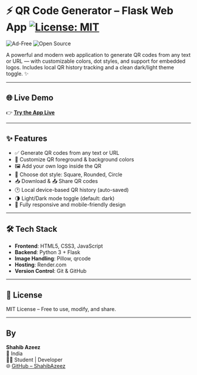# ⚡ QR Code Generator – Flask Web App [![License: MIT](https://img.shields.io/badge/license-MIT-green.svg)](LICENSE)
![Ad-Free](https://img.shields.io/badge/No%20Ads-✅-brightgreen)
![Open Source](https://img.shields.io/badge/Open%20Source-💯-blue)


A powerful and modern web application to generate QR codes from any text or URL — with customizable colors, dot styles, and support for embedded logos. Includes local QR history tracking and a clean dark/light theme toggle. ✨

---

## 🌐 Live Demo

👉 **[Try the App Live](https://qr-code-generator-405x.onrender.com)**

---

## ✨ Features

- ✅ Generate QR codes from any text or URL  
- 🎨 Customize QR foreground & background colors  
- 🖼️ Add your own logo inside the QR  
- 🧩 Choose dot style: Square, Rounded, Circle  
- 📥 Download & 📤 Share QR codes  
- 🕑 Local device-based QR history (auto-saved)  
- 🌗 Light/Dark mode toggle (default: dark)  
- 📱 Fully responsive and mobile-friendly design  


---

## 🛠️ Tech Stack

- **Frontend**: HTML5, CSS3, JavaScript  
- **Backend**: Python 3 + Flask  
- **Image Handling**: Pillow, qrcode  
- **Hosting**: Render.com  
- **Version Control**: Git & GitHub  

---

## 📄 License

MIT License – Free to use, modify, and share.

---

## By

**Shahib Azeez**  
📍 India  
👨‍💻 Student | Developer  
🌐 [GitHub – ShahibAzeez](https://github.com/ShahibAzeez)
